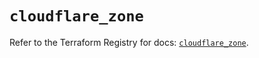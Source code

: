 # `cloudflare_zone`

Refer to the Terraform Registry for docs: [`cloudflare_zone`](https://registry.terraform.io/providers/cloudflare/cloudflare/4.51.0/docs/resources/zone).
